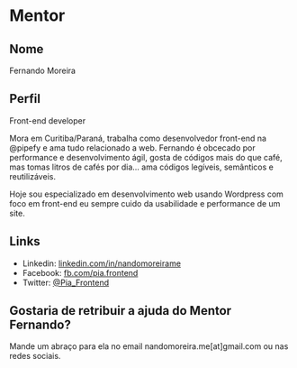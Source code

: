 # Mentor

## Nome

Fernando Moreira

## Perfil

Front-end developer

Mora em Curitiba/Paraná, trabalha como desenvolvedor front-end na @pipefy e ama tudo relacionado a web. Fernando é obcecado por performance e desenvolvimento ágil, gosta de códigos mais do que café, mas tomas litros de cafés por dia... ama códigos legíveis, semânticos e reutilizáveis.

Hoje sou especializado em desenvolvimento web usando Wordpress com foco em front-end eu sempre cuido da usabilidade e performance de um site.

## Links

* Linkedin: [linkedin.com/in/nandomoreirame](https://www.linkedin.com/in/nandomoreirame)
* Facebook: [fb.com/pia.frontend](https://www.facebook.com/pia.frontend)
* Twitter:  [@Pia_Frontend](https://twitter.com/Pia_FrontEnd)

## Gostaria de retribuir a ajuda do Mentor Fernando?

Mande um abraço para ela no email nandomoreira.me[at]gmail.com ou nas redes sociais.
